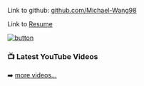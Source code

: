 Link to github: [github.com/Michael-Wang98](https://github.com/Michael-Wang98/) 

Link to [Resume](/Documents/Resume.pdf)

[![button](http://www.presentationpro.com/images/product/medium/slide/PPP_CGENE_LT3_Presentation-PowerPoint-Slide-Graphic_Push_Button_Up.jpg)](https://mattermost.com)

### 📺 Latest YouTube Videos

<!-- YOUTUBE:START -->

<!-- YOUTUBE:END -->

➡️ [more videos...](https://youtube.com/codestackr)
